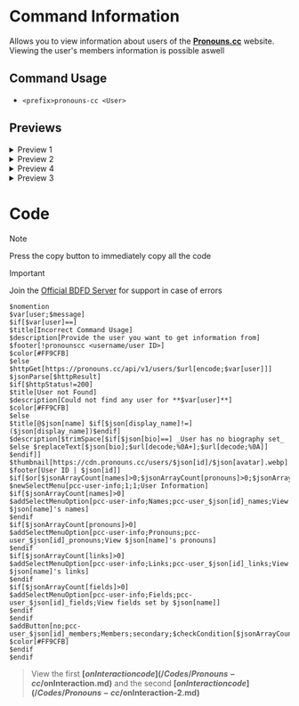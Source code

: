 # Command Information
Allows you to view information about users of the **[Pronouns.cc](https://pronouns.cc/)** website. Viewing the user's members information is possible aswell

## Command Usage
+ `<prefix>pronouns-cc <User>`

## Previews
<details><summary>Preview 1</summary>

  ![Screenshot_20231027-012422~2](https://github.com/Kemi-Rawr/BDFD-Articles/assets/111205130/666f5969-6dc2-4ce8-b229-16249ad313e5)
</details>
<details><summary>Preview 2</summary>

  ![Screenshot_20231027-042555~2](https://github.com/Kemi-Rawr/BDFD-Articles/assets/111205130/1a6a79c6-27b1-462f-8720-a31fbc67b5c8)

</details>
<details><summary>Preview 4</summary>

  ![Screenshot_20231027-042655~2](https://github.com/Kemi-Rawr/BDFD-Articles/assets/111205130/3620cebf-dde2-42e4-b65e-e390ad230fdf)

</details>
<details><summary>Preview 3</summary>

  ![Screenshot_20231027-042902~2](https://github.com/Kemi-Rawr/BDFD-Articles/assets/111205130/932f1c9d-3d4b-4d24-a638-0abf9a8c50b7)


</details>

# Code
> [!NOTE]
> Press the copy button to immediately copy all the code

> [!IMPORTANT]
> Join the [Official BDFD Server](https://discord.gg/botdesigner) for support in case of errors
```
$nomention
$var[user;$message]
$if[$var[user]==]
$title[Incorrect Command Usage]
$description[Provide the user you want to get information from]
$footer[!pronounscc <username/user ID>]
$color[#FF9CFB]
$else
$httpGet[https://pronouns.cc/api/v1/users/$url[encode;$var[user]]]
$jsonParse[$httpResult]
$if[$httpStatus!=200]
$title[User not Found]
$description[Could not find any user for **$var[user]**]
$color[#FF9CFB]
$else
$title[@$json[name] $if[$json[display_name]!=]($json[display_name])$endif]
$description[$trimSpace[$if[$json[bio]==] _User has no biography set_ $else $replaceText[$json[bio];$url[decode;%0A+];$url[decode;%0A]] $endif]]
$thumbnail[https://cdn.pronouns.cc/users/$json[id]/$json[avatar].webp]
$footer[User ID | $json[id]]
$if[$or[$jsonArrayCount[names]>0;$jsonArrayCount[pronouns]>0;$jsonArrayCount[links]>0;$jsonArrayCount[fields]>0]==true]
$newSelectMenu[pcc-user-info;1;1;User Information]
$if[$jsonArrayCount[names]>0]
$addSelectMenuOption[pcc-user-info;Names;pcc-user_$json[id]_names;View $json[name]'s names]
$endif
$if[$jsonArrayCount[pronouns]>0]
$addSelectMenuOption[pcc-user-info;Pronouns;pcc-user_$json[id]_pronouns;View $json[name]'s pronouns]
$endif
$if[$jsonArrayCount[links]>0]
$addSelectMenuOption[pcc-user-info;Links;pcc-user_$json[id]_links;View $json[name]'s links]
$endif
$if[$jsonArrayCount[fields]>0]
$addSelectMenuOption[pcc-user-info;Fields;pcc-user_$json[id]_fields;View fields set by $json[name]]
$endif
$endif
$addButton[no;pcc-user_$json[id]_members;Members;secondary;$checkCondition[$jsonArrayCount[members]==0]]
$color[#FF9CFB]
$endif
$endif
```
> View the first **[$onInteraction code](/Codes/Pronouns-cc/$onInteraction.md)** and the second **[$onInteraction code](/Codes/Pronouns-cc/$onInteraction-2.md)**

